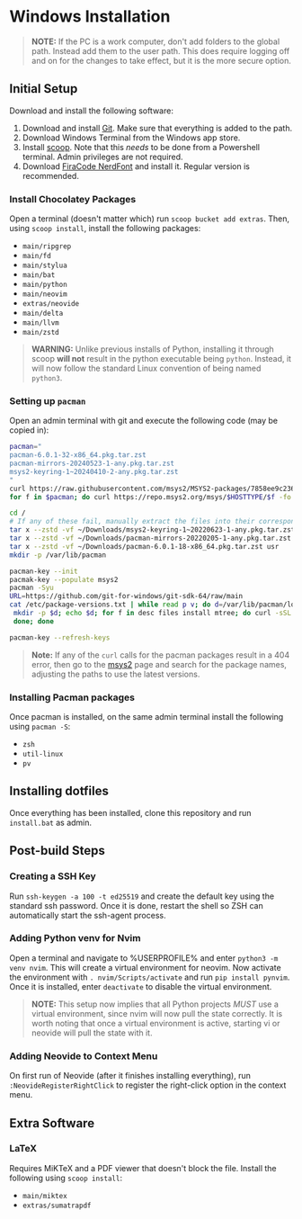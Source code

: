 # Windows Installation

> **NOTE:**
> If the PC is a work computer, don't add folders to the global path. Instead add them to
> the user path. This does require logging off and on for the changes to take effect, but
> it is the more secure option.

## Initial Setup

Download and install the following software:

1. Download and install [Git](https://git-scm.com/downloads). Make sure that everything is
   added to the path.
2. Download Windows Terminal from the Windows app store.
3. Install [scoop](https://scoop.sh). Note that this *needs* to be done from a Powershell
   terminal. Admin privileges are not required.
4. Download [FiraCode
   NerdFont](https://github.com/ryanoasis/nerd-fonts/tree/master/patched-fonts/FiraCode)
   and install it. Regular version is recommended.

### Install Chocolatey Packages

Open a terminal (doesn't matter which) run `scoop bucket add extras`. Then, using `scoop
install`, install the following packages:

* `main/ripgrep`
* `main/fd`
* `main/stylua`
* `main/bat`
* `main/python`
* `main/neovim`
* `extras/neovide`
* `main/delta`
* `main/llvm`
* `main/zstd`

> **WARNING:**
> Unlike previous installs of Python, installing it through scoop **will not** result in
> the python executable being `python`. Instead, it will now follow the standard Linux
> convention of being named `python3`.


### Setting up `pacman`

Open an admin terminal with git and execute the following code (may be copied in):

```sh
pacman="
pacman-6.0.1-32-x86_64.pkg.tar.zst
pacman-mirrors-20240523-1-any.pkg.tar.zst
msys2-keyring-1~20240410-2-any.pkg.tar.zst
"
curl https://raw.githubusercontent.com/msys2/MSYS2-packages/7858ee9c236402adf569ac7cff6beb1f883ab67c/pacman/pacman.conf -o /etc/pacman.conf
for f in $pacman; do curl https://repo.msys2.org/msys/$HOSTTYPE/$f -fo ~/Downloads/$f; done

cd /
# If any of these fail, manually extract the files into their corresponding directories.
tar x --zstd -vf ~/Downloads/msys2-keyring-1~20220623-1-any.pkg.tar.zst usr
tar x --zstd -vf ~/Downloads/pacman-mirrors-20220205-1-any.pkg.tar.zst etc
tar x --zstd -vf ~/Downloads/pacman-6.0.1-18-x86_64.pkg.tar.zst usr
mkdir -p /var/lib/pacman

pacman-key --init
pacmak-key --populate msys2
pacman -Syu
URL=https://github.com/git-for-windows/git-sdk-64/raw/main
cat /etc/package-versions.txt | while read p v; do d=/var/lib/pacman/local/$p-$v;
 mkdir -p $d; echo $d; for f in desc files install mtree; do curl -sSL "$URL$d/$f" -o $d/$f;
 done; done

pacman-key --refresh-keys
```

> **Note:**
> If any of the `curl` calls for the pacman packages result in a 404 error, then go to the
> [msys2](https://repo.msys2.org/msys/x86_64/) page and search for the package names,
> adjusting the paths to use the latest versions.

### Installing Pacman packages

Once pacman is installed, on the same admin terminal install the following using `pacman
-S`:

* `zsh`
* `util-linux`
* `pv`

## Installing dotfiles

Once everything has been installed, clone this repository and run `install.bat` as admin.

## Post-build Steps

### Creating a SSH Key

Run `ssh-keygen -a 100 -t ed25519` and create the default key using the standard ssh
password. Once it is done, restart the shell so ZSH can automatically start the ssh-agent
process.

### Adding Python venv for Nvim

Open a terminal and navigate to %USERPROFILE% and enter `python3 -m venv nvim`. This will
create a virtual environment for neovim. Now activate the environment with `.
nvim/Scripts/activate` and run `pip install pynvim`. Once it is installed, enter
`deactivate` to disable the virtual environment.

> **NOTE:**
> This setup now implies that all Python projects *MUST* use a virtual environment, since
> nvim will now pull the state correctly. It is worth noting that once a virtual
> environment is active, starting vi or neovide will pull the state with it.

### Adding Neovide to Context Menu

On first run of Neovide (after it finishes installing everything), run
`:NeovideRegisterRightClick` to register the right-click option in the context menu.

## Extra Software

### LaTeX

Requires MiKTeX and a PDF viewer that doesn't block the file. Install the following using
`scoop install`:

* `main/miktex`
* `extras/sumatrapdf`
